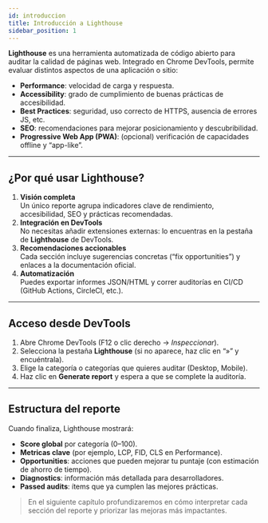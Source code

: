 ```yaml
---
id: introduccion
title: Introducción a Lighthouse
sidebar_position: 1
---
```


**Lighthouse** es una herramienta automatizada de código abierto para auditar la calidad de páginas web. Integrado en Chrome DevTools, permite evaluar distintos aspectos de una aplicación o sitio:

- **Performance**: velocidad de carga y respuesta.
- **Accessibility**: grado de cumplimiento de buenas prácticas de accesibilidad.
- **Best Practices**: seguridad, uso correcto de HTTPS, ausencia de errores JS, etc.
- **SEO**: recomendaciones para mejorar posicionamiento y descubribilidad.
- **Progressive Web App (PWA)**: (opcional) verificación de capacidades offline y “app-like”.

---

## ¿Por qué usar Lighthouse?

1. **Visión completa**  
   Un único reporte agrupa indicadores clave de rendimiento, accesibilidad, SEO y prácticas recomendadas.  
2. **Integración en DevTools**  
   No necesitas añadir extensiones externas: lo encuentras en la pestaña de **Lighthouse** de DevTools.  
3. **Recomendaciones accionables**  
   Cada sección incluye sugerencias concretas (“fix opportunities”) y enlaces a la documentación oficial.  
4. **Automatización**  
   Puedes exportar informes JSON/HTML y correr auditorías en CI/CD (GitHub Actions, CircleCI, etc.).

---

## Acceso desde DevTools

1. Abre Chrome DevTools (F12 o clic derecho → *Inspeccionar*).  
2. Selecciona la pestaña **Lighthouse** (si no aparece, haz clic en “»” y encuéntrala).  
3. Elige la categoría o categorías que quieres auditar (Desktop, Mobile).  
4. Haz clic en **Generate report** y espera a que se complete la auditoría.

---

## Estructura del reporte

Cuando finaliza, Lighthouse mostrará:

- **Score global** por categoría (0–100).  
- **Metricas clave** (por ejemplo, LCP, FID, CLS en Performance).  
- **Opportunities**: acciones que pueden mejorar tu puntaje (con estimación de ahorro de tiempo).  
- **Diagnostics**: información más detallada para desarrolladores.  
- **Passed audits**: ítems que ya cumplen las mejores prácticas.

> En el siguiente capítulo profundizaremos en cómo interpretar cada sección del reporte y priorizar las mejoras más impactantes.

